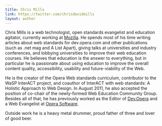 ```yaml
---
title: Chris Mills
link: https://twitter.com/chrisdavidmills
layout: author
---
```


Chris Mills is a web technologist, open standards evangelist and education agitator, currently working at [Mozilla](http://www.mozilla.org). He spends most of his time writing articles about web standards for dev.opera.com and other publications (such as .net mag and A List Apart), giving talks at universities and industry conferences, and lobbying universities to improve their web education courses. He believes that education is the answer to everything, but in particular he is passionate about using education to improve the overall content quality, accessibility, usability and future-viability of the Web. 

He is the creator of the Opera Web standards curriculum, contributor to the WaSP InterACT project, and coauthor of InterACT with web standards: A Holistic Approach to Web Design. In August 2011, he also accepted the position of co-chair of the newly-formed Web Education Community Group. Besides all of that, he has previously worked as the Editor of [Dev.Opera](https://dev.opera.com) and a Web Evangelist at [Opera Software](http://www.opera.com). 

Outside work he is a heavy metal drummer, proud father of three and lover of good beer.